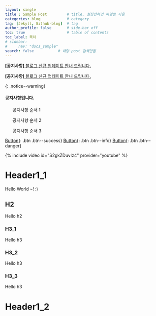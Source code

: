 ```yaml
---
layout: single            
title : Sample Post         # title, 설정안하면 파일명 사용
categories: blog            # category
tag: [Jekyll, Github-blog]  # tag
author_profile: false       # side-bar off
toc: true                   # table of contents
toc_label: 목차
# sidebar:
#     nav: "docs_sample"
search: false           # 해당 post 검색안됨
---
```

<!-- 티가 잘 나지 않아서 아쉽다. -->
**[공지사항]**[ 블로그 신규 업데이트 안내 드립니다. ](https://mmistakes.github.io/minimal-mistakes/docs/quick-start-guide/)

<!-- Notice 기능 추가 -->
<!-- Refer : https://mmistakes.github.io/minimal-mistakes/docs/utility-classes/#notices -->
**[공지사항]**[ 블로그 신규 업데이트 안내 드립니다. ](https://mmistakes.github.io/minimal-mistakes/docs/quick-start-guide/)
<!-- 적용하려는 문장 아랫줄에 추가해줘야한다. -->
{: .notice--warning}

<!-- Notice 여러줄 작성 -->
<div class="notice--success">
<h4>공지사항입니다.</h4>
<ul>공지사항 순서 1</ul>
<ul>공지사항 순서 2</ul>
<ul>공지사항 순서 3</ul>
</div>

[Button](https://naver.com){: .btn .btn--success}
[Button](https://google.com){: .btn .btn--info}
[Button](https://Qussong.github.io){: .btn .btn--danger}

{% include video id="S2gkZDuvIz4" provider="youtube" %}

# Header1_1

Hello World ~! :)

## H2
Hello h2

### H3_1
Hello h3

### H3_2
Hello h3

### H3_3
Hello h3


# Header1_2